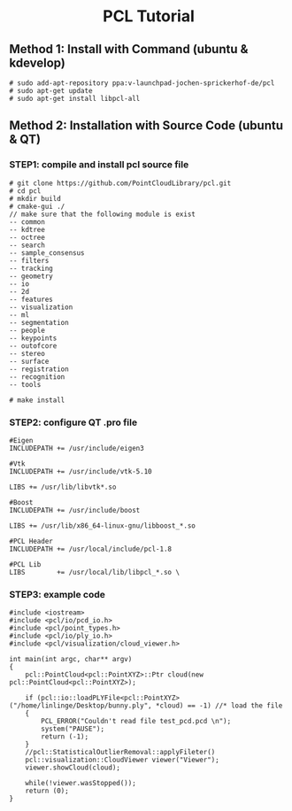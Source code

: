# <center>PCL Tutorial</center>  
## Method 1: Install with Command (ubuntu & kdevelop)
```
# sudo add-apt-repository ppa:v-launchpad-jochen-sprickerhof-de/pcl
# sudo apt-get update
# sudo apt-get install libpcl-all
```

## Method 2: Installation with Source Code (ubuntu & QT)
### STEP1: compile and install pcl source file
```
# git clone https://github.com/PointCloudLibrary/pcl.git
# cd pcl
# mkdir build
# cmake-gui ./
// make sure that the following module is exist
-- common
-- kdtree
-- octree
-- search
-- sample_consensus
-- filters
-- tracking
-- geometry
-- io
-- 2d
-- features
-- visualization
-- ml
-- segmentation
-- people
-- keypoints
-- outofcore
-- stereo
-- surface
-- registration
-- recognition
-- tools

# make install
```

### STEP2: configure QT .pro file
```
#Eigen
INCLUDEPATH += /usr/include/eigen3

#Vtk
INCLUDEPATH += /usr/include/vtk-5.10

LIBS += /usr/lib/libvtk*.so

#Boost
INCLUDEPATH += /usr/include/boost

LIBS += /usr/lib/x86_64-linux-gnu/libboost_*.so

#PCL Header
INCLUDEPATH += /usr/local/include/pcl-1.8

#PCL Lib
LIBS        += /usr/local/lib/libpcl_*.so \
```

### STEP3: example code
```
#include <iostream>
#include <pcl/io/pcd_io.h>
#include <pcl/point_types.h>
#include <pcl/io/ply_io.h>
#include <pcl/visualization/cloud_viewer.h>

int main(int argc, char** argv)
{
    pcl::PointCloud<pcl::PointXYZ>::Ptr cloud(new pcl::PointCloud<pcl::PointXYZ>);

    if (pcl::io::loadPLYFile<pcl::PointXYZ>("/home/linlinge/Desktop/bunny.ply", *cloud) == -1) //* load the file
    {
        PCL_ERROR("Couldn't read file test_pcd.pcd \n");
        system("PAUSE");
        return (-1);
    }
    //pcl::StatisticalOutlierRemoval::applyFileter()
    pcl::visualization::CloudViewer viewer("Viewer");
    viewer.showCloud(cloud);

    while(!viewer.wasStopped());
    return (0);
}
```








